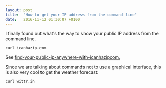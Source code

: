 ```yaml
---
layout: post
title:  "How to get your IP address from the command line"
date:   2016-11-12 01:30:07 +0100
---
```


I finally found out what's the way to show your public IP address from the command line.

    curl icanhazip.com

See
[find-your-public-ip-anywhere-with-icanhazipcom.](https://lifehacker.com/5785602/find-your-public-ip-anywhere-with-icanhazipcom)

Since we are talking about commands not to use a graphical interface, this is also very cool to get the weather forecast:

    curl wittr.in
